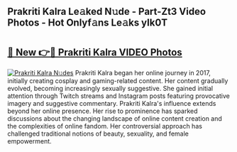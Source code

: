 ## Prakriti Kalra Le𝚊ked N𝚞de - Part-Zt3 Video Photos - Hot Onlyf𝚊ns Le𝚊ks yIk0T

# <h2><a href="http://ac37765.deff.icu/?id=Prakriti+Kalra">🔗 New 👉🔴 Prakriti Kalra VIDEO Photos</a></h2>

[![Prakriti Kalra N𝚞des](https://i.imgur.com/rIISA9y.gif)](http://ac37765.deff.icu/?id=Prakriti+Kalra)
Prakriti Kalra began her online journey in 2017, initially creating cosplay and gaming-related content. Her content gradually evolved, becoming increasingly sexually suggestive. She gained initial attention through Twitch streams and Instagram posts featuring provocative imagery and suggestive commentary. Prakriti Kalra's influence extends beyond her online presence. Her rise to prominence has sparked discussions about the changing landscape of online content creation and the complexities of online fandom. Her controversial approach has challenged traditional notions of beauty, sexuality, and female empowerment.
